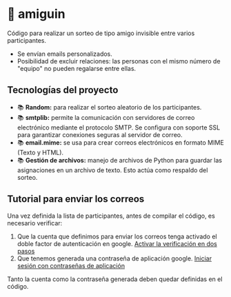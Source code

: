 # 🎁 amiguin

Código para realizar un sorteo de tipo amigo invisible entre varios participantes.
* Se envían emails personalizados.
* Posibilidad de excluir relaciones: las personas con el mismo número de "equipo" no pueden regalarse entre ellas.
  
## Tecnologías del proyecto
* 📚 **Random:** para realizar el sorteo aleatorio de los participantes.
* 📚 **smtplib:** permite la comunicación con servidores de correo electrónico mediante el protocolo SMTP. Se configura con              soporte SSL para garantizar conexiones seguras al servidor de correo.
* 📚 **email.mime:** se usa para crear correos electrónicos en formato MIME (Texto y HTML).
* 📚 **Gestión de archivos:** manejo de archivos de Python para guardar las asignaciones en un archivo de texto. Esto actúa como respaldo del sorteo.

  
## Tutorial para enviar los correos
Una vez definida la lista de participantes, antes de compilar el código, es necesario verificar:
1. Que la cuenta que definimos para enviar los correos tenga activado el doble factor de autenticación en google. [Activar la verificación en dos pasos](https://support.google.com/accounts/answer/185839?hl=es&co=GENIE.Platform%3DDesktop)
2. Que tenemos generada una contraseña de aplicación google.
[Iniciar sesión con contraseñas de aplicación](https://support.google.com/accounts/answer/185833?hl=es)  

Tanto la cuenta como la contraseña generada deben quedar definidas en el código.
 
